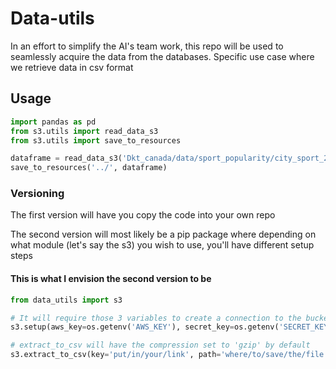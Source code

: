 # Data-utils
In an effort to simplify the AI's team work, this repo will be used to seamlessly acquire the data from the databases.
Specific use case where we retrieve data in csv format

## Usage
```py
import pandas as pd
from s3.utils import read_data_s3
from s3.utils import save_to_resources

dataframe = read_data_s3('Dkt_canada/data/sport_popularity/city_sport_2019-03-13_000.gz')
save_to_resources('../', dataframe)
```

### Versioning 
The first version will have you copy the code into your own repo 

The second version will most likely be a pip package where depending on what module (let's say the s3) you wish to use, you'll have different setup steps

#### This is what I envision the second version to be
```py
from data_utils import s3

# It will require those 3 variables to create a connection to the bucket on s3
s3.setup(aws_key=os.getenv('AWS_KEY'), secret_key=os.getenv('SECRET_KEY'), bucket=os.getenv('BUCKET'))

# extract_to_csv will have the compression set to 'gzip' by default
s3.extract_to_csv(key='put/in/your/link', path='where/to/save/the/file')
```
